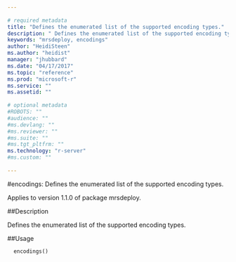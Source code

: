 ```yaml
--- 
 
# required metadata 
title: "Defines the enumerated list of the supported encoding types." 
description: " Defines the enumerated list of the supported encoding types. " 
keywords: "mrsdeploy, encodings" 
author: "HeidiSteen"
ms.author: "heidist" 
manager: "jhubbard" 
ms.date: "04/17/2017" 
ms.topic: "reference" 
ms.prod: "microsoft-r" 
ms.service: "" 
ms.assetid: "" 
 
# optional metadata 
#ROBOTS: "" 
#audience: "" 
#ms.devlang: "" 
#ms.reviewer: "" 
#ms.suite: "" 
#ms.tgt_pltfrm: "" 
ms.technology: "r-server" 
#ms.custom: "" 
 
--- 
```

 
 
 
 
 #encodings: Defines the enumerated list of the supported encoding types.

 Applies to version 1.1.0 of package mrsdeploy.
 
 ##Description
 
Defines the enumerated list of the supported encoding types.
 
 
 ##Usage

```   
  encodings()
 
```
 
 
